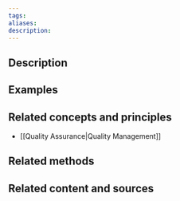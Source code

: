 ```yaml
---
tags: 
aliases: 
description:
---
```


## Description


## Examples 


## Related concepts and principles
- [[Quality Assurance|Quality Management]]

## Related methods


## Related content and sources
